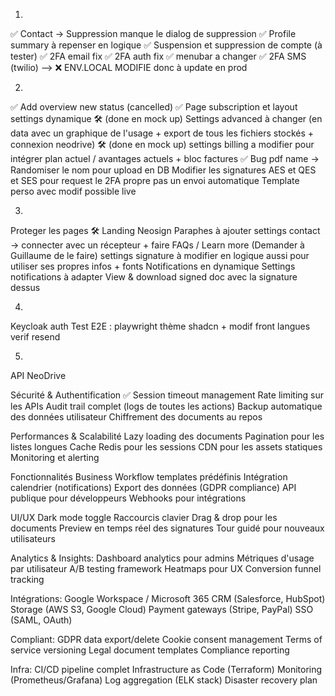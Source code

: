 1.
✅ Contact -> Suppression manque le dialog de suppression
✅  Profile summary à repenser en logique
✅  Suspension et suppression de compte (à tester)
✅ 2FA email fix
✅ 2FA auth fix
✅ menubar a changer
✅ 2FA SMS (twilio) --> ❌  ENV.LOCAL MODIFIE donc à update en prod

2.
✅ Add overview new status (cancelled)
✅  Page subscription et layout settings dynamique
🛠️  (done en mock up) Settings advanced à changer (en data avec un graphique de l'usage + export de tous les fichiers stockés + connexion neodrive)
🛠️ (done en mock up) settings billing a modifier pour intégrer plan actuel / avantages actuels + bloc factures 
✅ Bug pdf name -> Randomiser le nom pour upload en DB
 Modifier les signatures AES et QES et SES pour request le 2FA propre pas un envoi automatique
 Template perso avec modif possible live

3.
 Proteger les pages
🛠️ Landing Neosign
 Paraphes à ajouter
 settings contact -> connecter avec un récepteur + faire FAQs / Learn more (Demander à Guillaume de le faire)
 settings signature à modifier en logique aussi pour utiliser ses propres infos + fonts
 Notifications en dynamique
 Settings notifications à adapter
 View & download signed doc avec la signature dessus

4.
 Keycloak auth
 Test E2E : playwright
 thème shadcn + modif front
 langues
 verif resend

5.
 API NeoDrive


Sécurité & Authentification
✅ Session timeout management
 Rate limiting sur les APIs
 Audit trail complet (logs de toutes les actions)
 Backup automatique des données utilisateur
 Chiffrement des documents au repos

Performances & Scalabilité
 Lazy loading des documents
 Pagination pour les listes longues
 Cache Redis pour les sessions
 CDN pour les assets statiques
 Monitoring et alerting

Fonctionnalités Business
 Workflow templates prédéfinis
 Intégration calendrier (notifications)
 Export des données (GDPR compliance)
 API publique pour développeurs
 Webhooks pour intégrations

UI/UX
 Dark mode toggle
 Raccourcis clavier
 Drag & drop pour les documents
 Preview en temps réel des signatures
 Tour guidé pour nouveaux utilisateurs

Analytics & Insights:
 Dashboard analytics pour admins
 Métriques d'usage par utilisateur
 A/B testing framework
 Heatmaps pour UX
 Conversion funnel tracking

Intégrations:
 Google Workspace / Microsoft 365
 CRM (Salesforce, HubSpot)
 Storage (AWS S3, Google Cloud)
 Payment gateways (Stripe, PayPal)
 SSO (SAML, OAuth)

Compliant:
 GDPR data export/delete
 Cookie consent management
 Terms of service versioning
 Legal document templates
 Compliance reporting

Infra:
 CI/CD pipeline complet
 Infrastructure as Code (Terraform)
 Monitoring (Prometheus/Grafana)
 Log aggregation (ELK stack)
 Disaster recovery plan